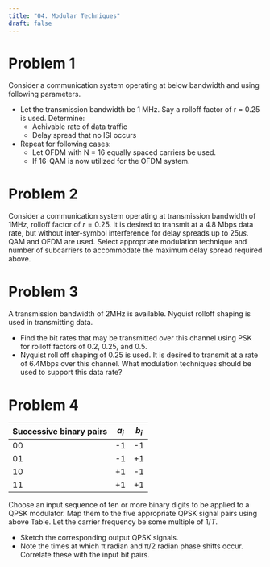 ```yaml
---
title: "04. Modular Techniques"
draft: false
---
```


# Problem 1
Consider a communication system operating at below bandwidth and using following
parameters.
-  Let the transmission bandwidth be 1 MHz. Say a rolloff factor of r = 0.25 is used.
Determine:
    - Achivable rate of data traffic
    -  Delay spread that no ISI occurs
- Repeat for following cases:
    - Let OFDM with N = 16 equally spaced carriers be used.
    - If 16-QAM is now utilized for the OFDM system.

# Problem 2
Consider a communication system operating at transmission bandwidth of 1MHz, rolloff
factor of $r = 0.25$. It is desired to transmit at a 4.8 Mbps data rate, but without inter-symbol
interference for delay spreads up to $25 µs$. QAM and OFDM are used. Select appropriate
modulation technique and number of subcarriers to accommodate the maximum delay spread
required above.

# Problem 3
A transmission bandwidth of 2MHz is available. Nyquist rolloff shaping is used in transmitting data.

- Find the bit rates that may be transmitted over this channel using PSK for rolloff factors of 0.2, 0.25, and 0.5.
- Nyquist roll off shaping of 0.25 is used. It is desired to transmit at a rate of 6.4Mbps over this channel. What modulation techniques should be used to support this data rate?

# Problem 4
| Successive binary pairs | $a_i$ | $b_i$ |
|-------------------------|---------|-----|
| 00                      | -1      | -1  |
| 01                      | -1      | +1  |
| 10                      | +1      | -1  |
| 11                      | +1      | +1  |

Choose an input sequence of ten or more binary digits to be applied to a QPSK modulator. Map them to the five appropriate QPSK signal pairs using above Table. Let the carrier frequency be some multiple of $1/T$.
- Sketch the corresponding output QPSK signals.
- Note the times at which π radian and π/2 radian phase shifts occur. Correlate these with the input bit pairs.
